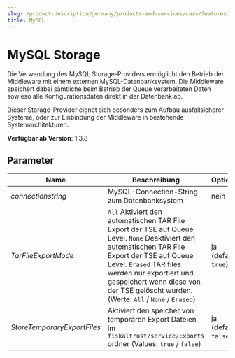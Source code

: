 ```yaml
---
slug: /product-description/germany/products-and-services/caas/features/databases/mysql
title: MySQL
---
```


# MySQL Storage

Die Verwendung des MySQL Storage-Providers ermöglicht den Betrieb der Middleware mit einem externen MySQL-Datenbanksystem. Die Middleware speichert dabei sämtliche beim Betrieb der Queue verarbeiteten Daten sowieso alle Konfigurationsdaten direkt in der Datenbank ab. 

Dieser Storage-Provider eignet sich besonders zum Aufbau ausfallsicherer Systeme, oder zur Einbindung der Middleware in bestehende Systemarchitekturen.

**Verfügbar ab Version**: 1.3.8

## Parameter

| Name                        | Beschreibung                                                                                                            | Optional              |
| --------------------------- | ----------------------------------------------------------------------------------------------------------------------- | --------------------- |
| _connectionstring_          | MySQL-Connection-String zum Datenbanksystem                                                                             | nein                  |
| _TarFileExportMode_         | `All` Aktiviert den automatischen TAR File Export der TSE auf Queue Level. `None` Deaktiviert den automatischen TAR File Export der TSE auf Queue Level. `Erased` TAR files werden nur exportiert und gespeichert wenn diese von der TSE gelöscht wurden.  (Werte: `All` / `None` / `Erased`)                           | ja (default: `true`)  |
| _StoreTemporaryExportFiles_ | Aktiviert den speicher von temporären Export Dateien im `fiskaltrust/service/Exports` ordner (Values: `true` / `false`) | ja (default: `false`) |
